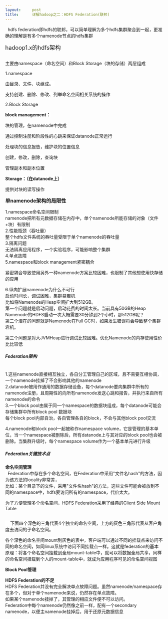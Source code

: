 ```yaml
---
layout:     post
title:      详解hadoop之二：HDFS Federation(联邦)
---
```

<div id="article_content" class="article_content clearfix csdn-tracking-statistics" data-pid="blog" data-mod="popu_307" data-dsm="post">
								            <link rel="stylesheet" href="https://csdnimg.cn/release/phoenix/template/css/ck_htmledit_views-f76675cdea.css">
						<div class="htmledit_views" id="content_views">
                <p>  hdfs federation即hdfs的联邦，可以简单理解为多个hdfs集群聚合到一起，更准确的理解是有多个namenode节点的hdfs集群</p><p><span style="font-size:18px;">hadoop1.x的hdfs架构</span></p><p><img src="https://img-blog.csdn.net/20180530173450965?watermark/2/text/aHR0cHM6Ly9ibG9nLmNzZG4ubmV0L2Zlbmd4dWV6aGl5ZQ==/font/5a6L5L2T/fontsize/400/fill/I0JBQkFCMA==/dissolve/70" alt=""><br></p><p>主要由namespace（命名空间）和Block Storage（块的存储）两层组成</p><p>1.namespace</p><p><span style="font-family:'-apple-system', 'SF UI Text', Arial, 'PingFang SC', 'Hiragino Sans GB', 'Microsoft YaHei', 'WenQuanYi Micro Hei', sans-serif, SimHei, SimSun;background-color:rgb(255,255,255);">由目录、文件、块组成。 </span><br style="font-family:'-apple-system', 'SF UI Text', Arial, 'PingFang SC', 'Hiragino Sans GB', 'Microsoft YaHei', 'WenQuanYi Micro Hei', sans-serif, SimHei, SimSun;background-color:rgb(255,255,255);"></p><p><span style="font-family:'-apple-system', 'SF UI Text', Arial, 'PingFang SC', 'Hiragino Sans GB', 'Microsoft YaHei', 'WenQuanYi Micro Hei', sans-serif, SimHei, SimSun;background-color:rgb(255,255,255);">支持创建、删除、修改、列举命名空间相关系统的操作</span></p><p><span style="font-family:'-apple-system', 'SF UI Text', Arial, 'PingFang SC', 'Hiragino Sans GB', 'Microsoft YaHei', 'WenQuanYi Micro Hei', sans-serif, SimHei, SimSun;background-color:rgb(255,255,255);">2.Block Storage</span></p><p><span style="font-family:'-apple-system', 'SF UI Text', Arial, 'PingFang SC', 'Hiragino Sans GB', 'Microsoft YaHei', 'WenQuanYi Micro Hei', sans-serif, SimHei, SimSun;background-color:rgb(255,255,255);"><strong>block management：</strong></span></p><p><span style="font-family:'-apple-system', 'SF UI Text', Arial, 'PingFang SC', 'Hiragino Sans GB', 'Microsoft YaHei', 'WenQuanYi Micro Hei', sans-serif, SimHei, SimSun;background-color:rgb(255,255,255);">块的管理，在namenode中完成</span></p><p><span style="font-family:'-apple-system', 'SF UI Text', Arial, 'PingFang SC', 'Hiragino Sans GB', 'Microsoft YaHei', 'WenQuanYi Micro Hei', sans-serif, SimHei, SimSun;background-color:rgb(255,255,255);">通过控制注册和阶段性的心跳来保证datanode正常运行</span></p><p><span style="font-family:'-apple-system', 'SF UI Text', Arial, 'PingFang SC', 'Hiragino Sans GB', 'Microsoft YaHei', 'WenQuanYi Micro Hei', sans-serif, SimHei, SimSun;background-color:rgb(255,255,255);">处理块的信息报告，维护块的位置信息</span></p><p><span style="font-family:'-apple-system', 'SF UI Text', Arial, 'PingFang SC', 'Hiragino Sans GB', 'Microsoft YaHei', 'WenQuanYi Micro Hei', sans-serif, SimHei, SimSun;background-color:rgb(255,255,255);">创建，修改，删除，查询块</span></p><p><span style="font-family:'-apple-system', 'SF UI Text', Arial, 'PingFang SC', 'Hiragino Sans GB', 'Microsoft YaHei', 'WenQuanYi Micro Hei', sans-serif, SimHei, SimSun;background-color:rgb(255,255,255);">管理副本和副本位置</span></p><p><span style="font-family:'-apple-system', 'SF UI Text', Arial, 'PingFang SC', 'Hiragino Sans GB', 'Microsoft YaHei', 'WenQuanYi Micro Hei', sans-serif, SimHei, SimSun;background-color:rgb(255,255,255);"><strong>Storage：（在datanode上）</strong></span></p><p><span style="font-family:'-apple-system', 'SF UI Text', Arial, 'PingFang SC', 'Hiragino Sans GB', 'Microsoft YaHei', 'WenQuanYi Micro Hei', sans-serif, SimHei, SimSun;background-color:rgb(255,255,255);">提供对块的读写操作</span></p><p><span style="font-family:'-apple-system', 'SF UI Text', Arial, 'PingFang SC', 'Hiragino Sans GB', 'Microsoft YaHei', 'WenQuanYi Micro Hei', sans-serif, SimHei, SimSun;background-color:rgb(255,255,255);"><span style="font-size:16px;"><strong>单namenode架构的局限性</strong></span></span></p><p></p><p></p><p><span style="font-family:'-apple-system', 'SF UI Text', Arial, 'PingFang SC', 'Hiragino Sans GB', 'Microsoft YaHei', 'WenQuanYi Micro Hei', sans-serif, SimHei, SimSun;background-color:rgb(255,255,255);">1.namespace命名空间限制<br>namenode把所有元数据存储在内存中，单个namenode所能存储的对象（文件+块）有限制<br>2.性能瓶颈（吞吐量）<br>整个hdfs文件系统的吞吐量受限于单个namenode的吞吐量<br>3.隔离问题<br>无法隔离应用程序，一个实验程序，可能影响整个集群<br>4.单点故障<br>5.namespace和block management紧密耦合<br></span></p><p><span style="font-family:'-apple-system', 'SF UI Text', Arial, 'PingFang SC', 'Hiragino Sans GB', 'Microsoft YaHei', 'WenQuanYi Micro Hei', sans-serif, SimHei, SimSun;background-color:rgb(255,255,255);">紧密耦合导致使用另外一种namenode方案比较困难，也限制了其他想使用快存储的应用</span></p><p><span style="font-family:'-apple-system', 'SF UI Text', Arial, 'PingFang SC', 'Hiragino Sans GB', 'Microsoft YaHei', 'WenQuanYi Micro Hei', sans-serif, SimHei, SimSun;background-color:rgb(255,255,255);">6.纵向扩展namenode为什么不可行<br>启动时间长，调试困难，集群易宕机<br>比如将Namenode的Heap空间扩大到512GB。 <br>第一个问题就是启动问题，启动花费的时间太长。当前具有50GB的Heap Namenode的HDFS启动一次大概需要30分钟到2个小时，那512GB呢？ <br>第二个潜在的问题就是Namenode在Full GC时，如果发生错误将会导致整个集群宕机。 <br></span></p><p><span style="font-family:'-apple-system', 'SF UI Text', Arial, 'PingFang SC', 'Hiragino Sans GB', 'Microsoft YaHei', 'WenQuanYi Micro Hei', sans-serif, SimHei, SimSun;background-color:rgb(255,255,255);">第三个问题是对大JVMHeap进行调试比较困难。优化Namenode的内存使用性价比比较低</span></p><h5><span style="font-family:'-apple-system', 'SF UI Text', Arial, 'PingFang SC', 'Hiragino Sans GB', 'Microsoft YaHei', 'WenQuanYi Micro Hei', sans-serif, SimHei, SimSun;background-color:rgb(255,255,255);">Federation架构</span></h5><p><span style="font-family:'-apple-system', 'SF UI Text', Arial, 'PingFang SC', 'Hiragino Sans GB', 'Microsoft YaHei', 'WenQuanYi Micro Hei', sans-serif, SimHei, SimSun;background-color:rgb(255,255,255);"><img src="https://img-blog.csdn.net/20180530183049440?watermark/2/text/aHR0cHM6Ly9ibG9nLmNzZG4ubmV0L2Zlbmd4dWV6aGl5ZQ==/font/5a6L5L2T/fontsize/400/fill/I0JBQkFCMA==/dissolve/70" alt=""><br></span></p><p><span style="font-family:'-apple-system', 'SF UI Text', Arial, 'PingFang SC', 'Hiragino Sans GB', 'Microsoft YaHei', 'WenQuanYi Micro Hei', sans-serif, SimHei, SimSun;background-color:rgb(255,255,255);">1.这些namenode直接相互独立，各自分工管理自己的区域，且不需要互相协调，一个namenode挂掉了不会影响其他的namenode<br>2.datanode被用作通用的数据存储设备，每个datanode要向集群中所有的namenode注册，且周期性的向所有namenode发送心跳和报告，并执行来自所有namenode的命令<br>3.一个block pool由属于同一个namespace的数据块组成，每个datanode可能会存储集群中所有block pool 数据块<br>每个block pool内部自治，各自管理各自的block，不会与其他block pool交流<br></span></p><p><span style="font-family:'-apple-system', 'SF UI Text', Arial, 'PingFang SC', 'Hiragino Sans GB', 'Microsoft YaHei', 'WenQuanYi Micro Hei', sans-serif, SimHei, SimSun;background-color:rgb(255,255,255);">4.namenode和block pool一起被称作namespace volume，它是管理的基本单位，当一个namespace被删除后，所有datanode上与其对应的block pool也会被删除。当集群升级时，每个namespace volume作为一个基本单元进行升级</span></p><p></p><h5><span style="font-family:'-apple-system', 'SF UI Text', Arial, 'PingFang SC', 'Hiragino Sans GB', 'Microsoft YaHei', 'WenQuanYi Micro Hei', sans-serif, SimHei, SimSun;background-color:rgb(255,255,255);">Federation关键技术点</span></h5><span style="font-family:'-apple-system', 'SF UI Text', Arial, 'PingFang SC', 'Hiragino Sans GB', 'Microsoft YaHei', 'WenQuanYi Micro Hei', sans-serif, SimHei, SimSun;background-color:rgb(255,255,255);"><strong>命名空间管理</strong><br>  Federation中存在多个命名空间，在Federation中采用"文件名hash"的方法，因为该方法的locality非常差，<br>比如：某个目录下的文件，采用"文件名hash"的方法，这些文件可能会被放到不同的namespace中，hdfs要访问所有的namespace，代价太大。<br></span><p><span style="font-family:'-apple-system', 'SF UI Text', Arial, 'PingFang SC', 'Hiragino Sans GB', 'Microsoft YaHei', 'WenQuanYi Micro Hei', sans-serif, SimHei, SimSun;background-color:rgb(255,255,255);">为了方便管理多个命名空间，HDFS Federation采用了经典的Client Side Mount Table</span></p><p><span style="font-family:'-apple-system', 'SF UI Text', Arial, 'PingFang SC', 'Hiragino Sans GB', 'Microsoft YaHei', 'WenQuanYi Micro Hei', sans-serif, SimHei, SimSun;background-color:rgb(255,255,255);"><img src="https://img-blog.csdn.net/20180530200639879?watermark/2/text/aHR0cHM6Ly9ibG9nLmNzZG4ubmV0L2Zlbmd4dWV6aGl5ZQ==/font/5a6L5L2T/fontsize/400/fill/I0JBQkFCMA==/dissolve/70" alt=""><br></span></p><p><span style="font-family:'-apple-system', 'SF UI Text', Arial, 'PingFang SC', 'Hiragino Sans GB', 'Microsoft YaHei', 'WenQuanYi Micro Hei', sans-serif, SimHei, SimSun;background-color:rgb(255,255,255);">    下面四个深色的三角代表4个独立的命名空间，上方的灰色三角形代表从客户角度去访问的子命名空间。<br></span></p><p><span style="font-family:'-apple-system', 'SF UI Text', Arial, 'PingFang SC', 'Hiragino Sans GB', 'Microsoft YaHei', 'WenQuanYi Micro Hei', sans-serif, SimHei, SimSun;background-color:rgb(255,255,255);">各个深色的命名空间mount到灰色的表中，客户端可以通过不同的挂载点来访问不同的命名空间，如同linux系统中访问不同挂载点一样。这就是federation的基本原理：将各个命名空间挂载到全局mount-table中，就可以将数据全局共享，同样的命名空间挂载到个人的mount-table中，就成为应用程序可见的命名空间视图</span></p><p><span style="font-family:'-apple-system', 'SF UI Text', Arial, 'PingFang SC', 'Hiragino Sans GB', 'Microsoft YaHei', 'WenQuanYi Micro Hei', sans-serif, SimHei, SimSun;background-color:rgb(255,255,255);"><strong>Block Pool管理</strong></span></p><p><span style="font-family:'-apple-system', 'SF UI Text', Arial, 'PingFang SC', 'Hiragino Sans GB', 'Microsoft YaHei', 'WenQuanYi Micro Hei', sans-serif, SimHei, SimSun;background-color:rgb(255,255,255);"><strong>HDFS Federation的不足</strong><br>HDFS Federation并没有完全解决单点故障问题。虽然namenode/namespace存在多个，但对于单个namenode来说，仍然存在单点故障。<br>如果某个namenode挂掉了，其管理的相应文件便不可以访问。<br>Federation中每个namenode仍然像之前一样，配有一个secondary namenode，以便主namenode挂掉后，用于还原元数据信息<br></span></p>            </div>
                </div>